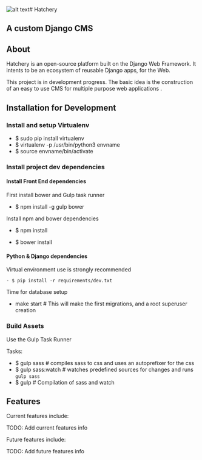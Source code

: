 ![alt text](https://github.com/kkampardi/hatchery/blob/master/portfolio/static/img/sm-logo.png "Hatchery Project Logo")# Hatchery 

## A custom Django CMS

About
------

Hatchery is an open-source platform built on the Django Web Framework.
It intents to be an ecosystem of reusable Django apps, for the Web.

This project is in development progress. The basic idea is the construction of an easy to use
CMS for multiple purpose web applications  .


Installation for Development
---------------
### Install and setup Virtualenv

- $ sudo pip install virtualenv
- $ virtualenv -p /usr/bin/python3 envname
- $ source envname/bin/activate

### Install project dev dependencies

#### Install Front End dependencies

First install bower and Gulp task runner

  - $ npm install -g gulp bower

Install npm and bower dependencies

  - $ npm install

  - $ bower install

#### Python & Django dependencies

  Virtual environment use is strongly recommended

    - $ pip install -r requirements/dev.txt

  Time for database setup

  - make start # This will make the first migrations, and a root superuser creation


### Build Assets

Use the Gulp Task Runner

Tasks:

- $ gulp sass # compiles sass to css and uses an autoprefixer for the css
- $ gulp sass:watch # watches predefined sources for changes and runs `gulp sass`
- $ gulp # Compilation of sass and watch


Features
---------

Current features include:

  TODO: Add current features info


Future features include:

  TODO: Add future features info

